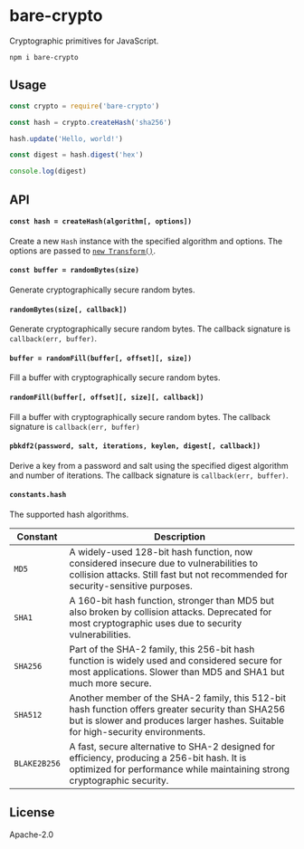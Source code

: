 # bare-crypto

Cryptographic primitives for JavaScript.

```
npm i bare-crypto
```

## Usage

```js
const crypto = require('bare-crypto')

const hash = crypto.createHash('sha256')

hash.update('Hello, world!')

const digest = hash.digest('hex')

console.log(digest)
```

## API

#### `const hash = createHash(algorithm[, options])`

Create a new `Hash` instance with the specified algorithm and options. The options are passed to [`new Transform()`](https://github.com/mafintosh/streamxts--new-streamtransformoptions).

#### `const buffer = randomBytes(size)`

Generate cryptographically secure random bytes.

#### `randomBytes(size[, callback])`

Generate cryptographically secure random bytes. The callback signature is `callback(err, buffer)`.

#### `buffer = randomFill(buffer[, offset][, size])`

Fill a buffer with cryptographically secure random bytes.

#### `randomFill(buffer[, offset][, size][, callback])`

Fill a buffer with cryptographically secure random bytes. The callback signature is `callback(err, buffer)`

#### `pbkdf2(password, salt, iterations, keylen, digest[, callback])`

Derive a key from a password and salt using the specified digest algorithm and number of iterations. The callback signature is `callback(err, buffer)`.

#### `constants.hash`

The supported hash algorithms.

| Constant     | Description                                                                                                                                                                           |
| ------------ | ------------------------------------------------------------------------------------------------------------------------------------------------------------------------------------- |
| `MD5`        | A widely-used 128-bit hash function, now considered insecure due to vulnerabilities to collision attacks. Still fast but not recommended for security-sensitive purposes.             |
| `SHA1`       | A 160-bit hash function, stronger than MD5 but also broken by collision attacks. Deprecated for most cryptographic uses due to security vulnerabilities.                              |
| `SHA256`     | Part of the SHA-2 family, this 256-bit hash function is widely used and considered secure for most applications. Slower than MD5 and SHA1 but much more secure.                       |
| `SHA512`     | Another member of the SHA-2 family, this 512-bit hash function offers greater security than SHA256 but is slower and produces larger hashes. Suitable for high-security environments. |
| `BLAKE2B256` | A fast, secure alternative to SHA-2 designed for efficiency, producing a 256-bit hash. It is optimized for performance while maintaining strong cryptographic security.               |

## License

Apache-2.0
